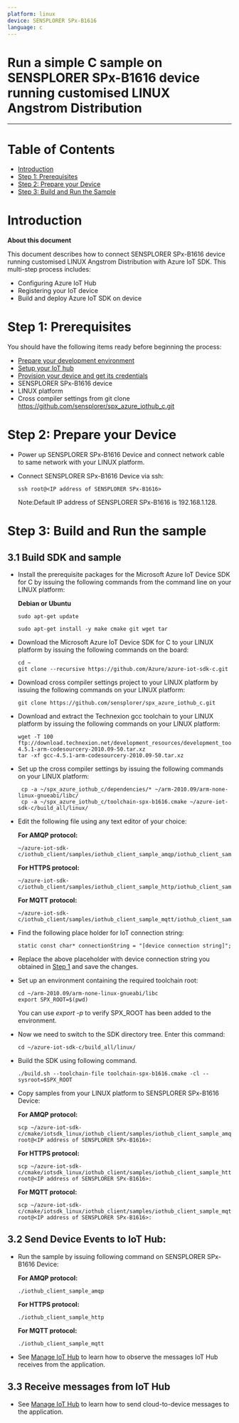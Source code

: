 ```yaml
---
platform: linux
device: SENSPLORER SPx-B1616
language: c
---
```


Run a simple C sample on SENSPLORER SPx-B1616 device running customised LINUX Angstrom Distribution
===
---

# Table of Contents

-   [Introduction](#Introduction)
-   [Step 1: Prerequisites](#Prerequisites)
-   [Step 2: Prepare your Device](#PrepareDevice)
-   [Step 3: Build and Run the Sample](#Build)

<a name="Introduction"></a>
# Introduction

**About this document**

This document describes how to connect SENSPLORER SPx-B1616 device running customised LINUX Angstrom Distribution with Azure IoT SDK. This multi-step process includes:
-   Configuring Azure IoT Hub
-   Registering your IoT device
-   Build and deploy Azure IoT SDK on device

<a name="Prerequisites"></a>
# Step 1: Prerequisites

You should have the following items ready before beginning the process:

-   [Prepare your development environment][setup-devbox-linux]
-   [Setup your IoT hub][lnk-setup-iot-hub]
-   [Provision your device and get its credentials][lnk-manage-iot-hub]
-   SENSPLORER SPx-B1616 device
-   LINUX platform
-   Cross compiler settings from git clone https://github.com/sensplorer/spx_azure_iothub_c.git 

<a name="PrepareDevice"></a>
# Step 2: Prepare your Device
-   Power up SENSPLORER SPx-B1616 Device and connect network cable to same network with your LINUX platform.
-   Connect SENSPLORER SPx-B1616 Device via ssh:

        ssh root@<IP address of SENSPLORER SPx-B1616>

    Note:Default IP address of SENSPLORER SPx-B1616 is 192.168.1.128.


<a name="Build"></a>
# Step 3: Build and Run the sample

<a name="Load"></a>
## 3.1 Build SDK and sample

-   Install the prerequisite packages for the Microsoft Azure IoT Device SDK for C by issuing the following commands from the command line on your LINUX platform:

    **Debian or Ubuntu**

        sudo apt-get update

        sudo apt-get install -y make cmake git wget tar

-   Download the Microsoft Azure IoT Device SDK for C to your LINUX platform by issuing the following commands on the board:

        cd ~
        git clone --recursive https://github.com/Azure/azure-iot-sdk-c.git

-   Download cross compiler settings project to your LINUX platform by issuing the following commands on your LINUX platform:
        
        git clone https://github.com/sensplorer/spx_azure_iothub_c.git

-   Download and extract the Technexion gcc toolchain to your LINUX platform by issuing the following commands on your LINUX platform:
        
        wget -T 100 ftp://download.technexion.net/development_resources/development_tools/gcc/gcc-4.5.1-arm-codesourcery-2010.09-50.tar.xz
        tar -xf gcc-4.5.1-arm-codesourcery-2010.09-50.tar.xz

-   Set up the cross compiler settings by issuing the following commands on your LINUX platform:
        
         cp -a ~/spx_azure_iothub_c/dependencies/* ~/arm-2010.09/arm-none-linux-gnueabi/libc/
         cp -a ~/spx_azure_iothub_c/toolchain-spx-b1616.cmake ~/azure-iot-sdk-c/build_all/linux/


-   Edit the following file using any text editor of your choice:

    **For AMQP protocol:**

        ~/azure-iot-sdk-c/iothub_client/samples/iothub_client_sample_amqp/iothub_client_sample_amqp.c

    **For HTTPS protocol:**

        ~/azure-iot-sdk-c/iothub_client/samples/iothub_client_sample_http/iothub_client_sample_http.c

    **For MQTT protocol:**

        ~/azure-iot-sdk-c/iothub_client/samples/iothub_client_sample_mqtt/iothub_client_sample_mqtt.c

-   Find the following place holder for IoT connection string:

        static const char* connectionString = "[device connection string]";

-   Replace the above placeholder with device connection string you obtained in [Step 1](#Prerequisites) and save the changes.
-   Set up an environment containing the required toolchain root:

        cd ~/arm-2010.09/arm-none-linux-gnueabi/libc
        export SPX_ROOT=$(pwd)

    You can use *export -p* to verify SPX\_ROOT has been added to the environment.

-   Now we need to switch to the SDK directory tree. Enter this command:

        cd ~/azure-iot-sdk-c/build_all/linux/

-   Build the SDK using following command.

        ./build.sh --toolchain-file toolchain-spx-b1616.cmake -cl --sysroot=$SPX_ROOT

-   Copy samples from your LINUX platform to SENSPLORER SPx-B1616 Device:

    **For AMQP protocol:**

        scp ~/azure-iot-sdk-c/cmake/iotsdk_linux/iothub_client/samples/iothub_client_sample_amqp/iothub_client_sample_amqp root@<IP address of SENSPLORER SPx-B1616>:

    **For HTTPS protocol:**

        scp ~/azure-iot-sdk-c/cmake/iotsdk_linux/iothub_client/samples/iothub_client_sample_http/iothub_client_sample_http root@<IP address of SENSPLORER SPx-B1616>:

    **For MQTT protocol:**

        scp ~/azure-iot-sdk-c/cmake/iotsdk_linux/iothub_client/samples/iothub_client_sample_mqtt/iothub_client_sample_mqtt root@<IP address of SENSPLORER SPx-B1616>:
        

## 3.2 Send Device Events to IoT Hub:

-   Run the sample by issuing following command on SENSPLORER SPx-B1616 Device:

    **For AMQP protocol:**

        ./iothub_client_sample_amqp

    **For HTTPS protocol:**

        ./iothub_client_sample_http

    **For MQTT protocol:**

        ./iothub_client_sample_mqtt

-   See [Manage IoT Hub][lnk-manage-iot-hub] to learn how to observe the messages IoT Hub receives from the application.

## 3.3 Receive messages from IoT Hub

-   See [Manage IoT Hub][lnk-manage-iot-hub] to learn how to send cloud-to-device messages to the application.

[setup-devbox-linux]: https://github.com/Azure/azure-iot-sdk-c/blob/master/doc/devbox_setup.md
[lnk-setup-iot-hub]: https://github.com/Azure/azure-iot-device-ecosystem/blob/master/setup_iothub.md
[lnk-manage-iot-hub]: https://github.com/Azure/azure-iot-device-ecosystem/blob/master/manage_iot_hub.md
